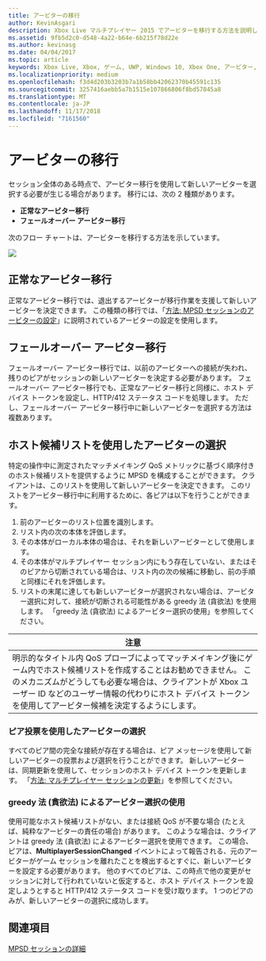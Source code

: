 ```yaml
---
title: アービターの移行
author: KevinAsgari
description: Xbox Live マルチプレイヤー 2015 でアービターを移行する方法を説明します。
ms.assetid: 9fb5d2c0-d548-4a22-b64e-6b215f78d22e
ms.author: kevinasg
ms.date: 04/04/2017
ms.topic: article
keywords: Xbox Live, Xbox, ゲーム, UWP, Windows 10, Xbox One, アービター, マルチプレイヤー 2015
ms.localizationpriority: medium
ms.openlocfilehash: f3d4d203b3203b7a1b58bb42062370b45591c135
ms.sourcegitcommit: 3257416aebb5a7b1515e107866806f8bd57845a8
ms.translationtype: MT
ms.contentlocale: ja-JP
ms.lasthandoff: 11/17/2018
ms.locfileid: "7161560"
---
```

# <a name="migrating-an-arbiter"></a>アービターの移行

セッション全体のある時点で、アービター移行を使用して新しいアービターを選択する必要が生じる場合があります。 移行には、次の 2 種類があります。

-   **正常なアービター移行**
-   **フェールオーバー アービター移行**

次のフロー チャートは、アービターを移行する方法を示しています。

![](../../images/multiplayer/Multiplayer_2015_HostMigration.png)

## <a name="graceful-arbiter-migration"></a>正常なアービター移行

正常なアービター移行では、退出するアービターが移行作業を支援して新しいアービターを決定できます。 この種類の移行では、「[方法: MPSD セッションのアービターの設定](multiplayer-how-tos.md)」に説明されているアービターの設定を使用します。


## <a name="failover-arbiter-migration"></a>フェールオーバー アービター移行

フェールオーバー アービター移行では、以前のアービターへの接続が失われ、残りのピアがセッションの新しいアービターを決定する必要があります。 フェールオーバー アービター移行でも、正常なアービター移行と同様に、ホスト デバイス トークンを設定し、HTTP/412 ステータス コードを処理します。 ただし、フェールオーバー アービター移行中に新しいアービターを選択する方法は複数あります。
## <a name="select-arbiter-using-the-host-candidate-list"></a>ホスト候補リストを使用したアービターの選択

特定の操作中に測定されたマッチメイキング QoS メトリックに基づく順序付きのホスト候補リストを提供するように MPSD を構成することができます。 クライアントは、このリストを使用して新しいアービターを決定できます。 このリストをアービター移行中に利用するために、各ピアは以下を行うことができます。

1.  前のアービターのリスト位置を識別します。
2.  リスト内の次の本体を評価します。
3.  その本体がローカル本体の場合は、それを新しいアービターとして使用します。
4.  その本体がマルチプレイヤー セッション内にもう存在していない、またはそのピアから切断されている場合は、リスト内の次の候補に移動し、前の手順と同様にそれを評価します。
5.  リストの末尾に達しても新しいアービターが選択されない場合は、アービター選択に対して、接続が切断される可能性がある greedy 法 (貪欲法) を使用します。 「greedy 法 (貪欲法) によるアービター選択の使用」を参照してください。

| 注意                                                                                                                                                                                                                                                                                    |
|------------------------------------------------------------------------------------------------------------------------------------------------------------------------------------------------------------------------------------------------------------------------------------------------------|
| 明示的なタイトル内 QoS プローブによってマッチメイキング後にゲーム内でホスト候補リストを作成することはお勧めできません。 このメカニズムがどうしても必要な場合は、クライアントが Xbox ユーザー ID などのユーザー情報の代わりにホスト デバイス トークンを使用してアービター候補を決定するようにします。 |


### <a name="select-arbiter-using-peer-voting"></a>ピア投票を使用したアービターの選択

すべてのピア間の完全な接続が存在する場合は、ピア メッセージを使用して新しいアービターの投票および選択を行うことができます。 新しいアービターは、同期更新を使用して、セッションのホスト デバイス トークンを更新します。 「[方法: マルチプレイヤー セッションの更新](multiplayer-how-tos.md)」を参照してください。


### <a name="use-greedy-arbiter-selection"></a>greedy 法 (貪欲法) によるアービター選択の使用

使用可能なホスト候補リストがない、または接続 QoS が不要な場合 (たとえば、純粋なアービターの責任の場合) があります。 このような場合は、クライアントは greedy 法 (貪欲法) によるアービター選択を使用できます。 この場合、ピアは、**MultiplayerSessionChanged** イベントによって報告される、元のアービターがゲーム セッションを離れたことを検出するとすぐに、新しいアービターを設定する必要があります。 他のすべてのピアは、この時点で他の変更がセッションに対して行われていないと仮定すると、ホスト デバイス トークンを設定しようとすると HTTP/412 ステータス コードを受け取ります。 1 つのピアのみが、新しいアービターの選択に成功します。


## <a name="see-also"></a>関連項目

[MPSD セッションの詳細](mpsd-session-details.md)
